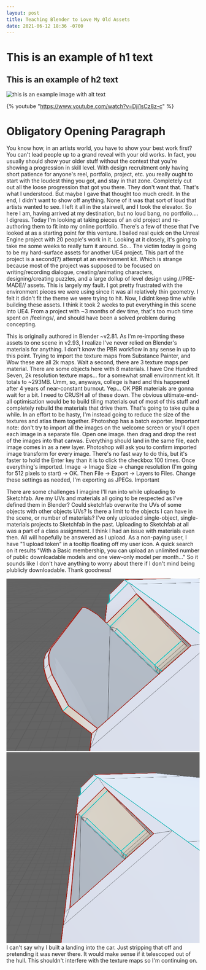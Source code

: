 ```yaml
---
layout: post
title: Teaching Blender to Love My Old Assets
date: 2021-06-12 18:36 -0700
---
```


# This is an example of h1 text

## This is an example of h2 text

![this is an example image with alt text](/assets/images/yessirGriphon.png)

{% youtube "https://www.youtube.com/watch?v=Dji1sCz8z-c" %}
<!-- this is an example of a youtube embed -->
<!--https://www.markdownguide.org/basic-syntax/-->

# Obligatory Opening Paragraph
You know how, in an artists world, you have to show your best work first? You can't lead people up to a grand reveal with your old works. In fact, you usually should show your older stuff without the context that you're showing a progression in skill level. With design recruitment only having short patience for anyone's reel, portfolio, project, etc. you really ought to start with the loudest thing you got, and stay in that zone. Completely cut out all the loose progression that got you there. They don't want that.
That's what I understood. But maybe I gave that thought too much credit. In the end, I didn't want to show off anything. None of it was that sort of loud that artists wanted to see. I left it all in the stairwell, and I took the elevator. So here I am, having arrived at my destination, but no loud bang, no portfolio.... I digress.
Today I'm looking at taking pieces of an old project and re-authoring them to fit into my online portfolio. There's a few of these that I've looked at as a starting point for this venture. I bailed real quick on the Unreal Engine project with 20 people's work in it. Looking at it closely, it's going to take me some weeks to really turn it around. So... The victim today is going to be my hard-surface assets for another UE4 project.
This part of the project is a second(?) attempt at an environment kit. Which is strange because most of the project was supposed to be focused on writing/recording dialogue, creating/animating characters, designing/creating puzzles, and a large dollup of level design using //PRE-MADE// assets. This is largely my fault. I got pretty frustrated with the environment pieces we were using since it was all relatively thin geometry. I felt it didn't fit the theme we were trying to hit. Now, I didnt keep time while building these assets. I think it took 2 weeks to put everything in this scene into UE4. From a project with ~3 months of dev time, that's too much time spent on /feelings/, and should have been a solved problem during concepting.

This is originally authored in Blender ~v2.81. As I'm re-importing these assets to one scene in v2.93, I realize I've never relied on Blender's materials for anything. I don't know the PBR workflow in any sense in up to this point. Trying to import the texture maps from Substance Painter, and Wow these are all 2k maps. Wait a second, there are 3 texture maps per material. There are some objects here with 8 materials. I have One Hundred Seven, 2k resolution texture maps... for a somewhat small environment kit. It totals to ~293MB. Umm, so, anyways, college is hard and this happened after 4 years of near-constant burnout. Yep... OK PBR materials are gonna wait for a bit. I need to CRUSH all of these down. The obvious ultimate-end-all optimisation would be to build tiling materials out of most of this stuff and completely rebuild the materials that drive them. That's going to take quite a while. In an effort to be hasty, I'm instead going to reduce the size of the textures and atlas them together.
Photoshop has a batch exporter. Important note: don't try to import all the images on the welcome screen or you'll open each image in a separate file. Open one image. then drag and drop the rest of the images into that canvas. Everything should land in the same file, each image comes in as a new layer. Photoshop will ask you to confirm imported image transform for every image. There's no fast way to do this, but it's faster to hold the Enter key than it is to click the checkbox 100 times. Once everything's imported. Image -> Image Size -> change resolution (I'm going for 512 pixels to start) -> OK. Then File -> Export -> Layers to Files. Change these settings as needed, I'm exporting as JPEGs. Important

There are some challenges I imagine I'll run into while uploading to Sketchfab. Are my UVs and materials all going to be respected as I've defined them in Blender? Could sketchfab overwrite the UVs of some objects with other objects UVs? Is there a limit to the objects I can have in the scene, or number of materials? I've only uploaded single-object, single-materials projects to Sketchfab in the past. Uploading to Sketchfab at all was a part of a class assignment. I think I had an issue with materials even then. All will hopefully be answered as I upload. As a non-paying user, I have "1 upload token" in a tooltip floating off my user icon. A quick search on it results "With a Basic membership, you can upload an unlimited number of public downloadable models and one view-only model per month..." So it sounds like I don't have anything to worry about there if I don't mind being plublicly downloadable. Thank goodness!

![this is an example image with alt text](\assets\capstoneSolitudeBlenderToSketchFab\doorLanding1.png)
![this is an example image with alt text](\assets\capstoneSolitudeBlenderToSketchFab\doorLanding2.png)
I can't say why I built a landing into the car. Just stripping that off and pretending it was never there. It would make sense if it telescoped out of the hull. This shouldn't interfere with the texture maps so I'm continuing on.